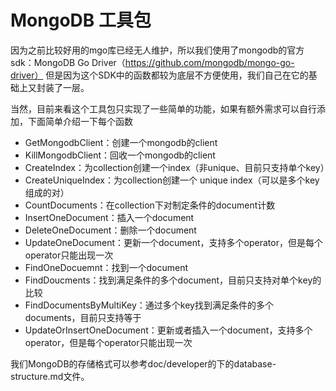 # MongoDB 工具包

因为之前比较好用的mgo库已经无人维护，所以我们使用了mongodb的官方sdk：MongoDB Go Driver（https://github.com/mongodb/mongo-go-driver）
但是因为这个SDK中的函数都较为底层不方便使用，我们自己在它的基础上又封装了一层。

当然，目前来看这个工具包只实现了一些简单的功能，如果有额外需求可以自行添加，下面简单介绍一下每个函数

- GetMongodbClient：创建一个mongodb的client
- KillMongodbClient：回收一个mongodb的client
- CreateIndex：为collection创建一个index（非unique、目前只支持单个key）
- CreateUniqueIndex：为collection创建一个 unique index（可以是多个key组成的对）
- CountDocuments：在collection下对制定条件的document计数
- InsertOneDocument：插入一个document
- DeleteOneDocument：删除一个document
- UpdateOneDocument：更新一个document，支持多个operator，但是每个operator只能出现一次
- FindOneDocuemnt：找到一个document
- FindDoucments：找到满足条件的多个document，目前只支持对单个key的比较
- FindDocumentsByMultiKey：通过多个key找到满足条件的多个documents，目前只支持等于
- UpdateOrInsertOneDocument：更新或者插入一个document，支持多个operator，但是每个operator只能出现一次

我们MongoDB的存储格式可以参考doc/developer的下的database-structure.md文件。